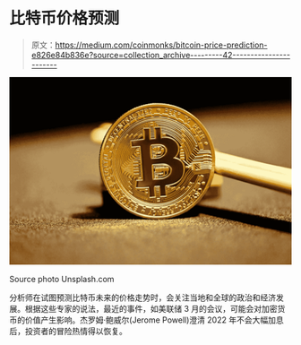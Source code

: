 # 比特币价格预测

> 原文：<https://medium.com/coinmonks/bitcoin-price-prediction-e826e84b836e?source=collection_archive---------42----------------------->

![](img/dd7530e1dc77a42976b5f6e4c7f00388.png)

Source photo Unsplash.com

分析师在试图预测比特币未来的价格走势时，会关注当地和全球的政治和经济发展。根据这些专家的说法，最近的事件，如美联储 3 月的会议，可能会对加密货币的价值产生影响。杰罗姆·鲍威尔(Jerome Powell)澄清 2022 年不会大幅加息后，投资者的冒险热情得以恢复。